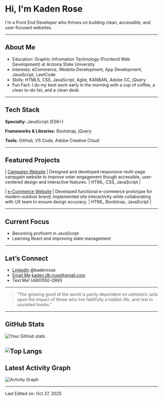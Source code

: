 # Hi, I'm Kaden Rose

I'm a Front End Developer who thrives on building clean, accessible, and user-focused websites.  

---

## About Me
-  Education: Graphic Infromation Technology (Frontend Web Development) at Arizona State University
-  Interests: eCommerce, Wedsite Development, App Development, JavaScript, LeetCode
-  Skills: HTML5, CSS, JavaScript, Aglie, KANBAN, Adobe CC, jQuery
-  Fun Fact: I do my best work early in the morning with a cup of coffee, a clean to-do list, and a clean desk.

---

## Tech Stack

**Specialty:** JavaScript (ES6+)

**Frameworks & Libraries:** Bootstrap, jQuery

**Tools:** GitHub, VS Code, Adobe Creative Cloud
<!-- **Workflow:** [e.g. Responsive Design • Version Control • Accessibility-First Development] -->

---

## Featured Projects

| [Campaign Website](https://github.com/kadenrose/The-Campaign) | Designed and developed responsive multi-page campgain website to improve voter engagement though accessible, user-centered design and interactive features. | HTML, CSS, JavaScript |

| [e-Commerce Website](https://github.com/tsukidan/OperationBaseCamp) | Developed functional e-commerce prototype for modern outdoor brand; implemented site interactivity while collaborating with UX team to ensure design accuracy. | HTML, Bootstrap, JavaScript |
<!--| [Project Name](https://github.com/[yourusername]/[repo-name]) | [One-sentence project description.] | [Tech Used] | -->


---

## Current Focus
- Becoming proficent in JavaScript
- Learning React and improving state management  

---

## Let’s Connect
<!-- -  [Portfolio Website](https://[your-portfolio-link].com)  -->
-  [LinkedIn](https://www.linkedin.com/in/kadenrose/) @kadenrose 
-  [Email Me](mailto:kaden.db.rose@gmail.com) kaden.db.rose@gmail.com
-  Text Me! (480)550-0993

---

> “The growing good of the world is partly dependent on unhistoric acts upon the impact of those who live faithfully a hidden life, and rest in unvisited tombs.”

---

## GitHub Stats  
![Your GitHub stats](https://github-readme-stats.vercel.app/api?username=kadenrose&show_icons=true&theme=tokyonight) 

![Top Langs](https://github-readme-stats.vercel.app/api/top-langs/?username=kadenrose)
---

## Latest Activity Graph

<img src="https://github-readme-activity-graph.vercel.app/graph?username=kadenrose&theme=github-dark&hide_border=true" alt="Activity Graph">

---
 
Last Edited on: Oct 27, 2025



